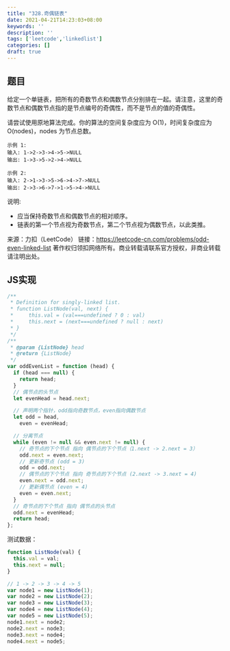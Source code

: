 ```yaml
---
title: "328.奇偶链表"
date: 2021-04-21T14:23:03+08:00
keywords: ''
description: ''
tags: ['leetcode','linkedlist']
categories: []
draft: true
---
```


## 题目

给定一个单链表，把所有的奇数节点和偶数节点分别排在一起。请注意，这里的奇数节点和偶数节点指的是节点编号的奇偶性，而不是节点的值的奇偶性。

请尝试使用原地算法完成。你的算法的空间复杂度应为 O(1)，时间复杂度应为 O(nodes)，nodes 为节点总数。

```
示例 1:
输入: 1->2->3->4->5->NULL
输出: 1->3->5->2->4->NULL

示例 2:
输入: 2->1->3->5->6->4->7->NULL 
输出: 2->3->6->7->1->5->4->NULL
```

说明:

- 应当保持奇数节点和偶数节点的相对顺序。
- 链表的第一个节点视为奇数节点，第二个节点视为偶数节点，以此类推。


来源：力扣（LeetCode）
链接：https://leetcode-cn.com/problems/odd-even-linked-list
著作权归领扣网络所有。商业转载请联系官方授权，非商业转载请注明出处。

## JS实现

```javascript
/**
 * Definition for singly-linked list.
 * function ListNode(val, next) {
 *     this.val = (val===undefined ? 0 : val)
 *     this.next = (next===undefined ? null : next)
 * }
 */
/**
 * @param {ListNode} head
 * @return {ListNode}
 */
var oddEvenList = function (head) {
  if (head === null) {
    return head;
  }
  // 偶节点的头节点
  let evenHead = head.next;

  // 声明两个指针，odd指向奇数节点，even指向偶数节点
  let odd = head,
    even = evenHead;

  // 分离节点
  while (even != null && even.next != null) {
    // 奇节点的下个节点 指向 偶节点的下个节点（1.next -> 2.next = 3）
    odd.next = even.next;
    // 更新奇节点 (odd = 3)
    odd = odd.next;
    // 偶节点的下个节点 指向 奇节点的下个节点 (2.next -> 3.next = 4)
    even.next = odd.next;
    // 更新偶节点 (even = 4)
    even = even.next;
  }
  // 奇节点的下个节点 指向 偶节点的头节点
  odd.next = evenHead;
  return head;
};
```

测试数据：
```javascript
function ListNode(val) {
  this.val = val;
  this.next = null;
}

// 1 -> 2 -> 3 -> 4 -> 5
var node1 = new ListNode(1);
var node2 = new ListNode(2);
var node3 = new ListNode(3);
var node4 = new ListNode(4);
var node5 = new ListNode(5);
node1.next = node2;
node2.next = node3;
node3.next = node4;
node4.next = node5;
```